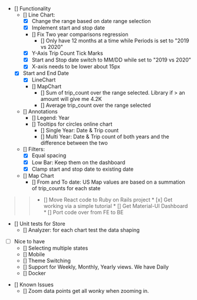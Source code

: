   
* [] Functionality
    * [] Line Chart:
      * [x] Change the range based on date range selection
      * [x] Implement start and stop date
      * [] Fix Two year comparisons regression
        * [] Only have 12 months at a time while Periods is set to "2019 vs 2020"
      * [x] Y-Axis Trip Count Tick Marks
      * [x] Start and Stop date switch to MM/DD while set to "2019 vs 2020"
      * [x] X-axis needs to be lower about 15px
    * [x] Start and End Date
      * [x] LineChart
      * [] MapChart
        * [] Sum of trip_count over the range selected. Library if > an amount will give me 4.2K
        * [] Average trip_count over the range selected
    * [] Annotations
      * [] Legend: Year
      * [] Tooltips for circles online chart
        * [] Single Year: Date & Trip count
        * [] Multi Year: Date & Trip count of both years and the difference between the two
    * [] Filters:
      * [x] Equal spacing
      * [x] Low Bar: Keep them on the dashboard
      * [x] Clamp start and stop date to existing date
    * [] Map Chart  
      * [] From and To date: US Map values are based on a summation of trip_counts for each state
>>* [] Move React code to Ruby on Rails project
    * [x] Get working via a simple tutorial
    * [] Get Material-UI Dashboard 
    * [] Port code over from FE to BE
  * [] Unit tests for Store
    * [] Analyzer: for each chart test the data shaping
  * [ ] Nice to have
    * [] Selecting multiple states
    * [] Mobile
    * [] Theme Switching
    * [] Support for Weekly, Monthly, Yearly views. We have Daily
    * [] Docker

  * [] Known Issues
    * [] Zoom data points get all wonky when zooming in. 
    
